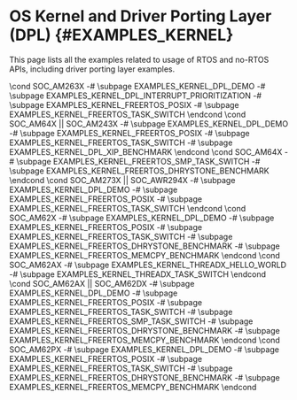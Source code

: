 #  OS Kernel and Driver Porting Layer (DPL) {#EXAMPLES_KERNEL}

This page lists all the examples related to usage of RTOS and no-RTOS APIs,
including driver porting layer examples.

\cond SOC_AM263X
-# \subpage EXAMPLES_KERNEL_DPL_DEMO
-# \subpage EXAMPLES_KERNEL_DPL_INTERRUPT_PRIORITIZATION
-# \subpage EXAMPLES_KERNEL_FREERTOS_POSIX
-# \subpage EXAMPLES_KERNEL_FREERTOS_TASK_SWITCH
\endcond
\cond SOC_AM64X || SOC_AM243X
-# \subpage EXAMPLES_KERNEL_DPL_DEMO
-# \subpage EXAMPLES_KERNEL_FREERTOS_POSIX
-# \subpage EXAMPLES_KERNEL_FREERTOS_TASK_SWITCH
-# \subpage EXAMPLES_KERNEL_DPL_XIP_BENCHMARK
\endcond
\cond SOC_AM64X
-# \subpage EXAMPLES_KERNEL_FREERTOS_SMP_TASK_SWITCH
-# \subpage EXAMPLES_KERNEL_FREERTOS_DHRYSTONE_BENCHMARK
\endcond
\cond SOC_AM273X || SOC_AWR294X
-# \subpage EXAMPLES_KERNEL_DPL_DEMO
-# \subpage EXAMPLES_KERNEL_FREERTOS_POSIX
-# \subpage EXAMPLES_KERNEL_FREERTOS_TASK_SWITCH
\endcond
\cond SOC_AM62X
-# \subpage EXAMPLES_KERNEL_DPL_DEMO
-# \subpage EXAMPLES_KERNEL_FREERTOS_POSIX
-# \subpage EXAMPLES_KERNEL_FREERTOS_TASK_SWITCH
-# \subpage EXAMPLES_KERNEL_FREERTOS_DHRYSTONE_BENCHMARK
-# \subpage EXAMPLES_KERNEL_FREERTOS_MEMCPY_BENCHMARK
\endcond
\cond SOC_AM62AX
-# \subpage EXAMPLES_KERNEL_THREADX_HELLO_WORLD
-# \subpage EXAMPLES_KERNEL_THREADX_TASK_SWITCH
\endcond
\cond SOC_AM62AX || SOC_AM62DX
-# \subpage EXAMPLES_KERNEL_DPL_DEMO
-# \subpage EXAMPLES_KERNEL_FREERTOS_POSIX
-# \subpage EXAMPLES_KERNEL_FREERTOS_TASK_SWITCH
-# \subpage EXAMPLES_KERNEL_FREERTOS_SMP_TASK_SWITCH
-# \subpage EXAMPLES_KERNEL_FREERTOS_DHRYSTONE_BENCHMARK
-# \subpage EXAMPLES_KERNEL_FREERTOS_MEMCPY_BENCHMARK
\endcond
\cond SOC_AM62PX
-# \subpage EXAMPLES_KERNEL_DPL_DEMO
-# \subpage EXAMPLES_KERNEL_FREERTOS_POSIX
-# \subpage EXAMPLES_KERNEL_FREERTOS_TASK_SWITCH
-# \subpage EXAMPLES_KERNEL_FREERTOS_DHRYSTONE_BENCHMARK
-# \subpage EXAMPLES_KERNEL_FREERTOS_MEMCPY_BENCHMARK
\endcond
